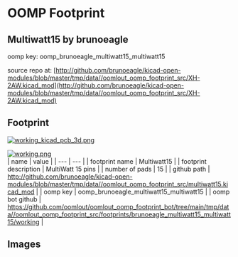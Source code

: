 # OOMP Footprint  
## Multiwatt15  by brunoeagle  
  
oomp key: oomp_brunoeagle_multiwatt15_multiwatt15  
  
source repo at: [http://github.com/brunoeagle/kicad-open-modules/blob/master/tmp/data//oomlout_oomp_footprint_src/XH-2AW.kicad_mod](http://github.com/brunoeagle/kicad-open-modules/blob/master/tmp/data//oomlout_oomp_footprint_src/XH-2AW.kicad_mod)  
## Footprint  
  
[![working_kicad_pcb_3d.png](working_kicad_pcb_3d_600.png)](working_kicad_pcb_3d.png)  
  
[![working.png](working_600.png)](working.png)  
| name | value | 
| --- | --- | 
| footprint name | Multiwatt15 | 
| footprint description | MultiWatt 15 pins | 
| number of pads | 15 | 
| github path | http://github.com/brunoeagle/kicad-open-modules/blob/master/tmp/data//oomlout_oomp_footprint_src/multiwatt15.kicad_mod | 
| oomp key | oomp_brunoeagle_multiwatt15_multiwatt15 | 
| oomp bot github | https://github.com/oomlout/oomlout_oomp_footprint_bot/tree/main/tmp/data//oomlout_oomp_footprint_src/footprints/brunoeagle_multiwatt15_multiwatt15/working | 
## Images  
